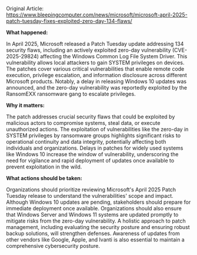 Original Article: https://www.bleepingcomputer.com/news/microsoft/microsoft-april-2025-patch-tuesday-fixes-exploited-zero-day-134-flaws/

**What happened:**

In April 2025, Microsoft released a Patch Tuesday update addressing 134 security flaws, including an actively exploited zero-day vulnerability (CVE-2025-29824) affecting the Windows Common Log File System Driver. This vulnerability allows local attackers to gain SYSTEM privileges on devices. The patches cover various critical vulnerabilities that enable remote code execution, privilege escalation, and information disclosure across different Microsoft products. Notably, a delay in releasing Windows 10 updates was announced, and the zero-day vulnerability was reportedly exploited by the RansomEXX ransomware gang to escalate privileges.

**Why it matters:**

The patch addresses crucial security flaws that could be exploited by malicious actors to compromise systems, steal data, or execute unauthorized actions. The exploitation of vulnerabilities like the zero-day in SYSTEM privileges by ransomware groups highlights significant risks to operational continuity and data integrity, potentially affecting both individuals and organizations. Delays in patches for widely used systems like Windows 10 increase the window of vulnerability, underscoring the need for vigilance and rapid deployment of updates once available to prevent exploitation in the wild.

**What actions should be taken:**

Organizations should prioritize reviewing Microsoft's April 2025 Patch Tuesday release to understand the vulnerabilities' scope and impact. Although Windows 10 updates are pending, stakeholders should prepare for immediate deployment once available. Organizations should also ensure that Windows Server and Windows 11 systems are updated promptly to mitigate risks from the zero-day vulnerability. A holistic approach to patch management, including evaluating the security posture and ensuring robust backup solutions, will strengthen defenses. Awareness of updates from other vendors like Google, Apple, and Ivanti is also essential to maintain a comprehensive cybersecurity posture.